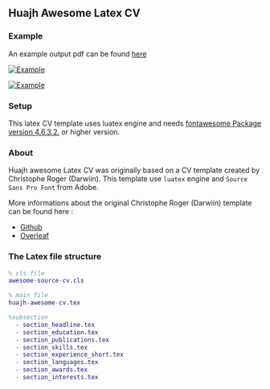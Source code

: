 ## Huajh Awesome Latex CV  


### Example

An example output pdf can be found [here](http://huajh7.com/cv/junhaohua_cv_en.pdf)

[![Example](http://huajh7.com/img/cv/awesome-cv-1.png)](http://huajh7.com/cv/junhaohua_cv_en.pdf)

[![Example](http://huajh7.com/img/cv/awesome-cv-2.png)](http://huajh7.com/cv/junhaohua_cv_en.pdf)


### Setup 

This latex CV template uses luatex engine and needs [fontawesome Package version 4.6.3.2.](http://www.ctan.org/tex-archive/fonts/fontawesome) or higher version.

### About

Huajh awesome Latex CV was originally based on a CV template created by Christophe Roger (Darwiin). This template use `luatex` engine and `Source Sans Pro Font` from Adobe.

More informations about the original Christophe Roger (Darwiin) template can be found here :

   -  [ Github ](https://github.com/darwiin/awesome-neue-latex-cv)
   -  [ Overleaf ](https://www.overleaf.com/latex/templates/awesome-source-cv/wrdjtkkytqcw)   


### The Latex file structure

```matlab
% cls file
awesome-source-cv.cls   

% main file
huajh-awesome-cv.tex

%subsection
  - section_headline.tex
  - section_education.tex
  - section_publications.tex
  - section_skills.tex
  - section_experience_short.tex
  - section_languages.tex
  - section_awards.tex
  - section_interests.tex
```